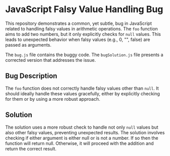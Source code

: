# JavaScript Falsy Value Handling Bug

This repository demonstrates a common, yet subtle, bug in JavaScript related to handling falsy values in arithmetic operations.  The `foo` function aims to add two numbers, but it only explicitly checks for `null` values.  This leads to unexpected behavior when falsy values (e.g., 0, "", false) are passed as arguments.

The `bug.js` file contains the buggy code.  The `bugSolution.js` file presents a corrected version that addresses the issue.

## Bug Description

The `foo` function does not correctly handle falsy values other than `null`.  It should ideally handle these values gracefully, either by explicitly checking for them or by using a more robust approach.

## Solution

The solution uses a more robust check to handle not only `null` values but also other falsy values, preventing unexpected results. The solution involves checking if either argument is either null or is not a number. If so then the function will return null. Otherwise, it will proceed with the addition and return the correct result.